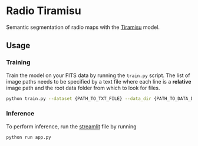 # Radio Tiramisu
Semantic segmentation of radio maps with the [Tiramisu](https://github.com/0bserver07/One-Hundred-Layers-Tiramisu) model.

## Usage

### Training
Train the model on your FITS data by running the `train.py` script. The list of image paths needs to be specified by a text file where each line is a **relative** image path and the root data folder from which to look for files. 

```bash
python train.py --dataset {PATH_TO_TXT_FILE} --data_dir {PATH_TO_DATA_DIR} --resume {PRETRAINED_WEIGHTS} --n_classes {N_CLASSES} --run-name {RUN_NAME} 
```

### Inference
To perform inference, run the [streamlit](https://streamlit.io/) file by running 
```bash
python run app.py
```
